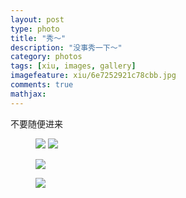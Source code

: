 ```yaml
---
layout: post
type: photo
title: "秀～"
description: "没事秀一下～"
category: photos
tags: [xiu, images, gallery]
imagefeature: xiu/6e7252921c78cbb.jpg
comments: true
mathjax: 
---
```


不要随便进来

<figure class="half">
	<a href="{{ site.url }}/images/xiu/xiannvbaobao.png"><img src="{{ site.url }}/images/xiu/xiannvbaobao.png"></a>
	<a href="{{ site.url }}/images/xiu/4161013.png"><img src="{{ site.url }}/images/xiu/4161013.png"></a>
</figure>
<figure>
	<a href="{{ site.url }}/images/xiu/6e7252921c78cbb.jpg"><img src="{{ site.url }}/images/xiu/6e7252921c78cbb.jpg"></a>
</figure>
<figure>
	<a href="{{ site.url }}/images/xiu/37fb9d43bda87f7d.jpg"><img src="{{ site.url }}/images/xiu/37fb9d43bda87f7d.jpg"></a>
</figure>
